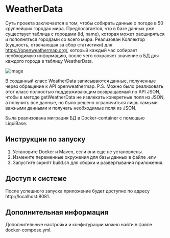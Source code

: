 # WeatherData

Суть проекта заключается в том, чтобы собирать данные о погоде в 50 крупнейших городах мира. 
Предполагается, что в базе данных уже существует таблица с городами (Id, name), которая может расширяться и пополняться городами со всего мира.
Реализован Коллектор (сущность, отвечающая за сбор статистики) для https://openweathermap.org/, который каждый час собирает необходимую информацию, после чего сохраняет значение в БД для каждого города в таблицу WeatherData.

![image](https://github.com/SamiyKlassniy/WeatherData/assets/102363346/f729f4bf-506d-463a-95c9-ec0845667ba3)

В созданный класс WeatherData записываются данные, полученные через обращение к API openweathermap.
P.S. Можно было реализовать этот класс полностью поддерживающим возвращаемый по API JSON, чтобы в методе getWeatherData не извлекать конкретные поля из JSON, а получить все данные, но было решено ограничиться лишь самыми важными данными и получать необходимые поля из JSON.

Была реализована миграция БД в Docker-container с помощью LiquiBase.

## Инструкции по запуску

1. Установите Docker и Maven, если они еще не установлены.
2. Измените переменные окружения для базы данных в файле .env
3. Запустите скрипт build.sh для сборки и развертывания приложения.

## Доступ к системе

После успешного запуска приложение будет доступно по адресу http://localhost:8081.

## Дополнительная информация

Дополнительные настройки и конфигурации можно найти в файле docker-compose.yml.

